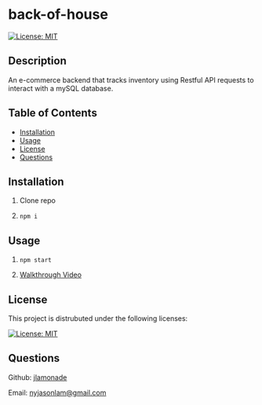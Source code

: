 # back-of-house

[![License: MIT](https://img.shields.io/badge/License-MIT-yellow.svg)](https://opensource.org/licenses/MIT) 

## Description

An e-commerce backend that tracks inventory using Restful API requests to interact with a mySQL database.

## Table of Contents

- [Installation](#installation)
- [Usage](#usage)
- [License](#license)
- [Questions](#questions)


## Installation

1. Clone repo

2. ```npm i```

## Usage

1. ```npm start```

2. [Walkthrough Video]()

## License

This project is distrubuted under the following licenses:

[![License: MIT](https://img.shields.io/badge/License-MIT-yellow.svg)](https://opensource.org/licenses/MIT) 

## Questions

Github: [jlamonade](https://www.github.com/jlamonade)

Email: nyjasonlam@gmail.com